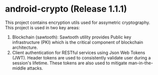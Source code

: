 # android-crypto (Release 1.1.1)
This project contains encryption utils used for assymetric cryptography. This project is used in two key areas:

1. Blockchain (sawtooth): Sawtooth utility provides Public key infrastructure (PKI) which is the critical component of blockchain architecture.
2. Client authentication for RESTful services using Json Web Tokens (JWT). Header tokens are used to consistently validate user during a session's lifetime. These tokens are also used to mitigate man-in-the-middle attacks.
